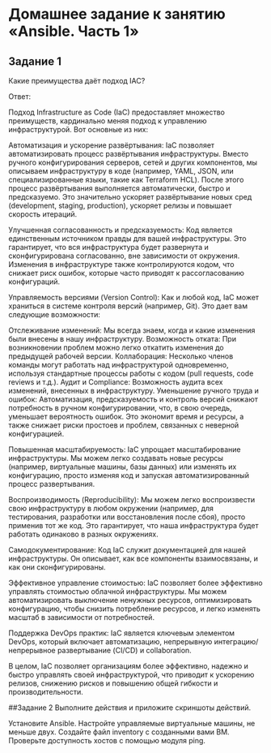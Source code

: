 # Домашнее задание к занятию «Ansible. Часть 1»

## Задание 1

Какие преимущества даёт подход IAC?

Ответ:

Подход Infrastructure as Code (IaC) предоставляет множество преимуществ, кардинально меняя подход к управлению инфраструктурой. 
Вот основные из них:

Автоматизация и ускорение развёртывания: 
IaC позволяет автоматизировать процесс развёртывания инфраструктуры. Вместо ручного конфигурирования серверов, сетей и других компонентов, мы описываем инфраструктуру в коде (например, YAML, JSON, или специализированные языки, такие как Terraform HCL). После этого процесс развёртывания выполняется автоматически, быстро и предсказуемо. Это значительно ускоряет развёртывание новых сред (development, staging, production), ускоряет релизы и повышает скорость итераций.

Улучшенная согласованность и предсказуемость: Код является единственным источником правды для вашей инфраструктуры. Это гарантирует, что вся инфраструктура будет развернута и сконфигурирована согласованно, вне зависимости от окружения. Изменения в инфраструктуре также контролируются кодом, что снижает риск ошибок, которые часто приводят к рассогласованию конфигураций.

Управляемость версиями (Version Control): Как и любой код, IaC может храниться в системе контроля версий (например, Git). Это дает вам следующие возможности:

Отслеживание изменений:
Мы всегда знаем, когда и какие изменения были внесены в нашу инфраструктуру.
Возможность отката: При возникновении проблем можно легко откатить изменения до предыдущей рабочей версии.
Коллаборация: Несколько членов команды могут работать над инфраструктурой одновременно, используя стандартные процессы работы с кодом (pull requests, code reviews и т.д.).
Аудит и Compliance: Возможность аудита всех изменений, внесенных в инфраструктуру.
Уменьшение ручного труда и ошибок: Автоматизация, предсказуемость и контроль версий снижают потребность в ручном конфигурировании, что, в свою очередь, уменьшает вероятность ошибок. Это экономит время и ресурсы, а также снижает риски простоев и проблем, связанных с неверной конфигурацией.

Повышенная масштабируемость:
IaC упрощает масштабирование инфраструктуры. Мы можем легко создавать новые ресурсы (например, виртуальные машины, базы данных) или изменять их конфигурацию, просто изменяя код и запуская автоматизированный процесс развертывания.

Воспроизводимость (Reproducibility): Мы можем легко воспроизвести свою инфраструктуру в любом окружении (например, для тестирования, разработки или восстановления после сбоя), просто применив тот же код. Это гарантирует, что наша инфраструктура будет работать одинаково в разных окружениях.

Самодокументирование:
Код IaC служит документацией для нашей инфраструктуры. Он описывает, как все компоненты взаимосвязаны, и как они сконфигурированы.

Эффективное управление стоимостью: IaC позволяет более эффективно управлять стоимостью облачной инфраструктуры. Мы можем автоматизировать выключение ненужных ресурсов, оптимизировать конфигурацию, чтобы снизить потребление ресурсов, и легко изменять масштаб в зависимости от потребностей.

Поддержка DevOps практик: IaC является ключевым элементом DevOps, который включает автоматизацию, непрерывную интеграцию/непрерывное развертывание (CI/CD) и collaboration.

В целом, IaC позволяет организациям более эффективно, надежно и быстро управлять своей инфраструктурой, что приводит к ускорению релизов, снижению рисков и повышению общей гибкости и производительности.

##Задание 2
Выполните действия и приложите скриншоты действий.

Установите Ansible.
Настройте управляемые виртуальные машины, не меньше двух.
Создайте файл inventory с созданными вами ВМ.
Проверьте доступность хостов с помощью модуля ping.
